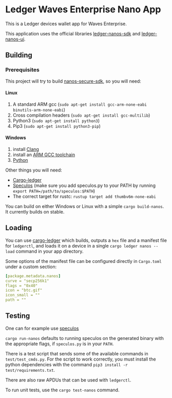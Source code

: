 # Ledger Waves Enterprise Nano App

This is a Ledger devices wallet app for Waves Enterprise.

This application uses the official libraries [ledger-nanos-sdk](https://github.com/LedgerHQ/ledger-nanos-sdk) and [ledger-nanos-ui](https://github.com/LedgerHQ/ledger-nanos-ui).

## Building

### Prerequisites

This project will try to build [nanos-secure-sdk](https://github.com/LedgerHQ/nanos-secure-sdk), so you will need:

#### Linux

1. A standard ARM gcc (`sudo apt-get install gcc-arm-none-eabi binutils-arm-none-eabi`)
2. Cross compilation headers (`sudo apt-get install gcc-multilib`)
2. Python3 (`sudo apt-get install python3`)
3. Pip3 (`sudo apt-get install python3-pip`)

#### Windows

1. install [Clang](http://releases.llvm.org/download.html)
2. install an [ARM GCC toolchain](https://developer.arm.com/tools-and-software/open-source-software/developer-tools/gnu-toolchain/gnu-rm/downloads)
3. [Python](https://www.python.org/)


Other things you will need:
- [Cargo-ledger](https://github.com/LedgerHQ/cargo-ledger.git)
- [Speculos](https://github.com/LedgerHQ/speculos) (make sure you add speculos.py to your PATH by running `export PATH=/path/to/speculos:$PATH`)
- The correct target for rustc: `rustup target add thumbv6m-none-eabi`

You can build on either Windows or Linux with a simple `cargo build-nanos`.
It currently builds on stable.

## Loading

You can use [cargo-ledger](https://github.com/LedgerHQ/cargo-ledger.git) which builds, outputs a `hex` file and a manifest file for `ledgerctl`, and loads it on a device in a single `cargo ledger nanos --load` command in your app directory.

Some options of the manifest file can be configured directly in `Cargo.toml` under a custom section:

```yaml
[package.metadata.nanos]
curve = "secp256k1"
flags = "0x40"
icon = "btc.gif"
icon_small = ""
path = ""
```

## Testing

One can for example use [speculos](https://github.com/LedgerHQ/speculos)

`cargo run-nanos` defaults to running speculos on the generated binary with the appropriate flags, if `speculos.py` is in your `PATH`.

There is a test script that sends some of the available commands in `test/test_cmds.py`. For the script to work correctly, you must install the python dependencies with the command `pip3 install -r test/requirements.txt`.

There are also raw APDUs that can be used with `ledgerctl`.

To run unit tests, use the `cargo test-nanos` command.

